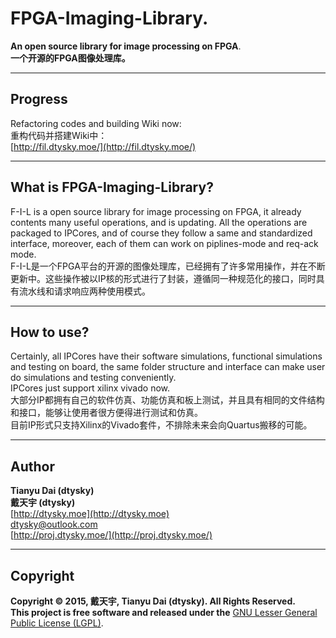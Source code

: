 # FPGA-Imaging-Library.  
**An open source library for image processing on FPGA**.  
**一个开源的FPGA图像处理库。**  

***

## Progress
Refactoring codes and building Wiki now:  
重构代码并搭建Wiki中：  
[http://fil.dtysky.moe/](http://fil.dtysky.moe/)  

***

## What is FPGA-Imaging-Library?
F-I-L is a open source library for image processing on FPGA, it already contents many useful operations, and is updating. All the operations are packaged to IPCores, and of course they follow a same and standardized interface, moreover, each of them can work on piplines-mode and req-ack mode.  
F-I-L是一个FPGA平台的开源的图像处理库，已经拥有了许多常用操作，并在不断更新中。这些操作被以IP核的形式进行了封装，遵循同一种规范化的接口，同时具有流水线和请求响应两种使用模式。  

***

## How to use?
Certainly, all IPCores have their software simulations, functional simulations and testing on board, the same folder structure and interface can make user do simulations and testing conveniently.  
IPCores just support xilinx vivado now.    
大部分IP都拥有自己的软件仿真、功能仿真和板上测试，并且具有相同的文件结构和接口，能够让使用者很方便得进行测试和仿真。  
目前IP形式只支持Xilinx的Vivado套件，不排除未来会向Quartus搬移的可能。

***

## Author
**Tianyu Dai (dtysky)**   
**戴天宇 (dtysky)**  
[http://dtysky.moe](http://dtysky.moe)  
[dtysky@outlook.com](dtysky@outlook.com)  
[http://proj.dtysky.moe/](http://proj.dtysky.moe/)  

***

## Copyright
**Copyright © 2015, 戴天宇, Tianyu Dai (dtysky). All Rights Reserved.  
This project is free software and released under the** [GNU Lesser General Public License (LGPL)](https://www.gnu.org/licenses/lgpl-2.1.html).